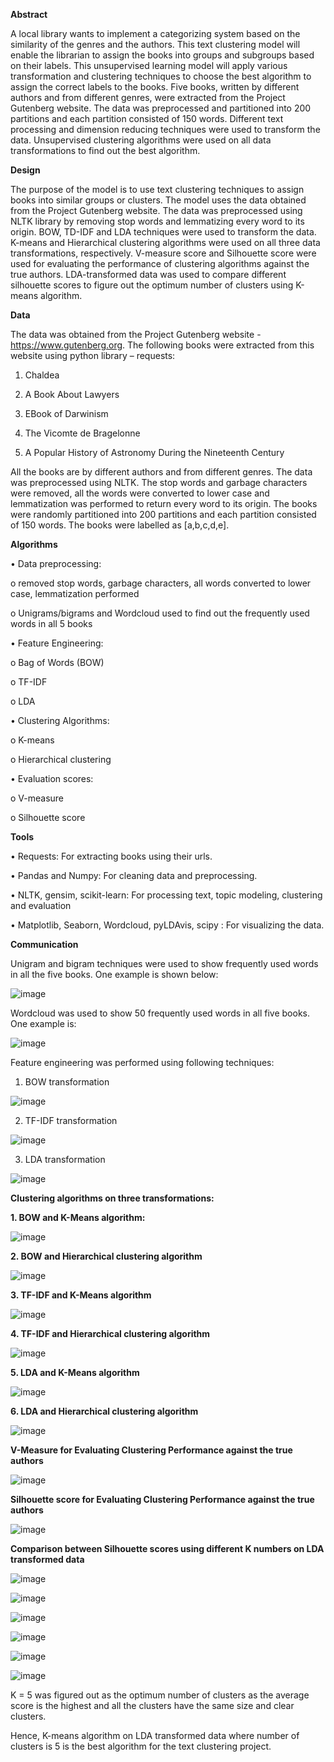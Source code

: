 
**Abstract**

A local library wants to implement a categorizing system based on the similarity of the genres and the authors. This text clustering model will enable the librarian to assign the books into groups and subgroups based on their labels. This unsupervised learning model will apply various transformation and clustering techniques to choose the best algorithm to assign the correct labels to the books. Five books, written by different authors and from different genres, were extracted from the Project Gutenberg website. The data was preprocessed and partitioned into 200 partitions and each partition consisted of 150 words. Different text processing and dimension reducing techniques were used to transform the data. Unsupervised clustering algorithms were used on all data transformations to find out the best algorithm.

**Design**

The purpose of the model is to use text clustering techniques to assign books into similar groups or clusters. The model uses the data obtained from the Project Gutenberg website. The data was preprocessed using NLTK library by removing stop words and lemmatizing every word to its origin. BOW, TD-IDF and LDA techniques were used to transform the data. K-means and Hierarchical clustering algorithms were used on all three data transformations, respectively. V-measure score and Silhouette score were used for evaluating the performance of clustering algorithms against the true authors. LDA-transformed data was used to compare different silhouette scores to figure out the optimum number of clusters using K-means algorithm.

**Data**

The data was obtained from the Project Gutenberg website - https://www.gutenberg.org. The following books were extracted from this website using python library – requests: 

1.	Chaldea

2.	A Book About Lawyers

3.	EBook of Darwinism

4.	The Vicomte de Bragelonne

5.	A Popular History of Astronomy During the Nineteenth Century

All the books are by different authors and from different genres. The data was preprocessed using NLTK. The stop words and garbage characters were removed, all the words were converted to lower case and lemmatization was performed to return every word to its origin. The books were randomly partitioned into 200 partitions and each partition consisted of 150 words. The books were labelled as [a,b,c,d,e].


**Algorithms**

•	Data preprocessing:

o	removed stop words, garbage characters, all words converted to lower case, lemmatization performed

o	Unigrams/bigrams and Wordcloud used to find out the frequently used words in all 5 books


•	Feature Engineering:

o	Bag of Words (BOW)

o	TF-IDF

o	LDA 


•	Clustering Algorithms:

o	K-means

o	Hierarchical clustering


•	Evaluation scores:

o	V-measure

o	Silhouette score


**Tools**

•	Requests: For extracting books using their urls.

•	Pandas and Numpy: For cleaning data and preprocessing.

•	NLTK, gensim, scikit-learn: For processing text, topic modeling, clustering and evaluation

•	Matplotlib, Seaborn, Wordcloud, pyLDAvis, scipy : For visualizing the data.


**Communication**

Unigram and bigram techniques were used to show frequently used words in all the five books. One example is shown below:
 
![image](https://github.com/Himani0924/Unsupervised_text_clustering_model/assets/99743248/707e2f6b-43cf-43af-825d-7c8e2f320f34)


Wordcloud was used to show 50 frequently used words in all five books. One example is:

![image](https://github.com/Himani0924/Unsupervised_text_clustering_model/assets/99743248/4cc2db44-bba2-4b2c-a455-9ad578d98b37)

 
Feature engineering was performed using following techniques:

1.	BOW transformation

![image](https://github.com/Himani0924/Unsupervised_text_clustering_model/assets/99743248/0760d606-16b1-4657-b1ad-59b111496578)

 
2.	TF-IDF transformation

![image](https://github.com/Himani0924/Unsupervised_text_clustering_model/assets/99743248/abc913f0-ee54-4cec-8b01-cd86cc6458e9)

 
3.	LDA transformation

![image](https://github.com/Himani0924/Unsupervised_text_clustering_model/assets/99743248/ef39b464-5ec7-413e-8a30-07c0fa36dd29)

 

**Clustering algorithms on three transformations:**

**1.	BOW and K-Means algorithm:**

![image](https://github.com/Himani0924/Unsupervised_text_clustering_model/assets/99743248/9b6ee014-35e2-4c51-b561-d00c4a309f36)

 
**2.	BOW and Hierarchical clustering algorithm**
 
![image](https://github.com/Himani0924/Unsupervised_text_clustering_model/assets/99743248/fa53d5d3-5495-4395-b9b2-6da07cfa7c37)


**3.	TF-IDF and K-Means algorithm**


![image](https://github.com/Himani0924/Unsupervised_text_clustering_model/assets/99743248/021671c8-1d7e-44a1-aa06-000dbf390660)

 

**4.	TF-IDF and Hierarchical clustering algorithm**
 
![image](https://github.com/Himani0924/Unsupervised_text_clustering_model/assets/99743248/b2911e8d-c43b-478c-8353-3074767cb71d)


**5.	LDA and K-Means algorithm**


![image](https://github.com/Himani0924/Unsupervised_text_clustering_model/assets/99743248/05d23dcf-262e-4fb1-add8-237db5a22880)

 
**6.	LDA and Hierarchical clustering algorithm**

 
![image](https://github.com/Himani0924/Unsupervised_text_clustering_model/assets/99743248/1d4efcd8-a7d0-46c3-926f-4833c1fab0df)


	

**V-Measure for Evaluating Clustering Performance against the true authors**

 
![image](https://github.com/Himani0924/Unsupervised_text_clustering_model/assets/99743248/11fe9328-a083-4009-9b16-68570f9de742)



**Silhouette score for Evaluating Clustering Performance against the true authors**


![image](https://github.com/Himani0924/Unsupervised_text_clustering_model/assets/99743248/6a811b86-1307-4766-82d0-0ad5a3f98cd8)


 
**Comparison between Silhouette scores using different K numbers on LDA transformed data**
 
 ![image](https://github.com/Himani0924/Unsupervised_text_clustering_model/assets/99743248/8b2c27b8-c13e-465b-b9c7-8ad46adf44c4)

 
 ![image](https://github.com/Himani0924/Unsupervised_text_clustering_model/assets/99743248/93b9081d-1651-4113-a9b5-596d528e9906)

 ![image](https://github.com/Himani0924/Unsupervised_text_clustering_model/assets/99743248/2dc1fb7c-3512-4072-a417-c1d599e04b65)

 ![image](https://github.com/Himani0924/Unsupervised_text_clustering_model/assets/99743248/e32b5cf4-fa30-4af3-b682-9d83e257f440)

 ![image](https://github.com/Himani0924/Unsupervised_text_clustering_model/assets/99743248/e5f21571-e62b-4c01-b2e3-c4dc5c231320)

 ![image](https://github.com/Himani0924/Unsupervised_text_clustering_model/assets/99743248/5ea42501-95c4-4eda-8574-b2e2f81a82dd)


K = 5 was figured out as the optimum number of clusters as the average score is the highest and all the clusters have the same size and clear clusters.


Hence, K-means algorithm on LDA transformed data where number of clusters is 5 is the best algorithm for the text clustering project.

